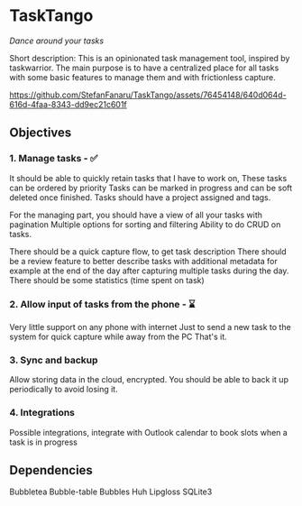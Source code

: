 # TaskTango

*Dance around your tasks*

Short description: This is an opinionated task management tool, inspired by taskwarrior.
The main purpose is to have a centralized place for all tasks with some basic features
to manage them and with frictionless capture.


https://github.com/StefanFanaru/TaskTango/assets/76454148/640d064d-616d-4faa-8343-dd9ec21c601f


## Objectives

### 1. Manage tasks - ✅

It should be able to quickly retain tasks that I have to work on,
These tasks can be ordered by priority
Tasks can be marked in progress and can be soft deleted once finished.
Tasks should have a project assigned and tags.

For the managing part, you should have a view of all your tasks with pagination
Multiple options for sorting and filtering
Ability to do CRUD on tasks.

There should be a quick capture flow, to get task description
There should be a review feature to better describe tasks with additional metadata
for example at the end of the day after capturing multiple tasks during the day.
There should be some statistics (time spent on task)

### 2. Allow input of tasks from the phone - ⌛️

Very little support on any phone with internet
Just to send a new task to the system for quick capture while away from the PC
That's it.

### 3. Sync and backup

Allow storing data in the cloud, encrypted.
You should be able to back it up periodically to avoid losing it.

### 4. Integrations

Possible integrations, integrate with Outlook calendar to book slots
when a task is in progress

## Dependencies

Bubbletea
Bubble-table
Bubbles
Huh
Lipgloss
SQLite3
